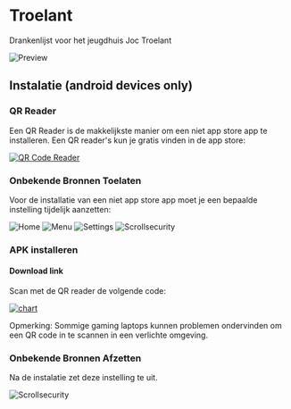 # Troelant
Drankenlijst voor het jeugdhuis Joc Troelant

![Preview](preview.png)

## Instalatie (android devices only)

### QR Reader

Een QR Reader is de makkelijkste manier om een niet app store app te installeren. Een QR reader's kun je gratis vinden in de app store:

[ ![QR Code Reader](qr-code-reader.png) ](https://play.google.com/store/apps/details?id=me.scan.android.client&hl=nl)

### Onbekende Bronnen Toelaten

Voor de installatie van een niet app store app moet je een bepaalde instelling tijdelijk aanzetten:

![Home](instal-1.png)
![Menu](instal-2.png)
![Settings](instal-3.png)
![Scrollsecurity](instal-4.png)

### APK installeren

#### Download link
Scan met de QR reader de volgende code: 

[ ![chart](chart.png) ](https://build.phonegap.com/apps/1823694/share)

Opmerking: Sommige gaming laptops kunnen problemen ondervinden om een QR code in te scannen in een verlichte omgeving. 

### Onbekende Bronnen Afzetten

Na de instalatie zet deze instelling te uit.

![Scrollsecurity](instal-4.png)